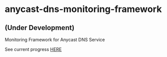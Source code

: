 # anycast-dns-monitoring-framework
## (Under Development)

Monitoring Framework for Anycast DNS Service

See current progress [HERE](http://wicaksana.github.io/anycast-dns-monitoring-framework/html/index.html)
